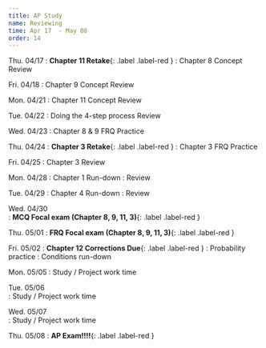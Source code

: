 ```yaml
---
title: AP Study
name: Reviewing
time: Apr 17  - May 08
order: 14
---
```


Thu. 04/17
: **Chapter 11 Retake**{: .label .label-red }
: Chapter 8 Concept Review

Fri. 04/18
: Chapter 9 Concept Review

Mon. 04/21
: Chapter 11 Concept Review

Tue. 04/22
: Doing the 4-step process Review

Wed. 04/23
: Chapter 8 & 9 FRQ Practice

Thu. 04/24
: **Chapter 3 Retake**{: .label .label-red }
: Chapter 3 FRQ Practice
	
Fri. 04/25
: Chapter 3 Review

Mon. 04/28
: Chapter 1 Run-down
: Review

Tue. 04/29
: Chapter 4 Run-down
: Review

Wed. 04/30	
: **MCQ Focal exam (Chapter 8, 9, 11, 3)**{: .label .label-red }

Thu. 05/01
: **FRQ Focal exam (Chapter 8, 9, 11, 3)**{: .label .label-red }

Fri. 05/02
: **Chapter 12 Corrections Due**{: .label .label-red }
: Probability practice
: Conditions run-down
	
Mon. 05/05
: Study / Project work time	

Tue. 05/06	
: Study / Project work time	

Wed. 05/07	
: Study / Project work time	

Thu. 05/08
: **AP Exam!!!!**{: .label .label-red }